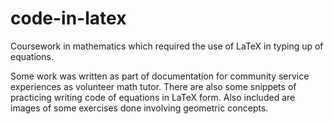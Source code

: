 # code-in-latex
Coursework in mathematics which required the use of LaTeX in typing up of equations.

Some work was written as part of documentation for community service experiences as volunteer math tutor. 
There are also some snippets of practicing writing code of equations in LaTeX form. 
Also included are images of some exercises done involving geometric concepts. 
